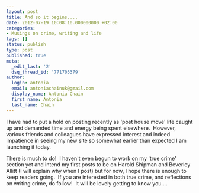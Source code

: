 ```yaml
---
layout: post
title: And so it begins....
date: 2012-07-19 10:08:10.000000000 +02:00
categories:
- Musings on crime, writing and life
tags: []
status: publish
type: post
published: true
meta:
  _edit_last: '2'
  dsq_thread_id: '771705379'
author:
  login: antonia
  email: antoniachainuk@gmail.com
  display_name: Antonia Chain
  first_name: Antonia
  last_name: Chain
---
```

I have had to put a hold on posting recently as 'post house move' life caught up and demanded time and energy being spent elsewhere.  However, various friends and colleagues have expressed interest and indeed impatience in seeing my new site so somewhat earlier than expected I am launching it today.

There is much to do!  I haven't even begun to work on my 'true crime' section yet and intend my first posts to be on Harold Shipman and Beverley Allitt (I will explain why when I post) but for now, I hope there is enough to keep readers going.  If you are interested in both true crime, and reflections on writing crime, do follow!  It will be lovely getting to know you....
